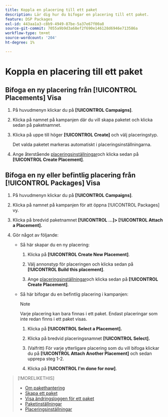 ```yaml
---
title: Koppla en placering till ett paket
description: Lär dig hur du bifogar en placering till ett paket.
feature: DSP Packages
exl-id: 443aa1a3-c8b9-4949-87be-5a37e67f00a8
source-git-commit: 7055a9b9d3a68ef2f690e146128d6946e713586a
workflow-type: tm+mt
source-wordcount: '204'
ht-degree: 1%

---
```


# Koppla en placering till ett paket

## Bifoga en ny placering från [!UICONTROL Placements] Visa

1. På huvudmenyn klickar du på **[!UICONTROL Campaigns]**.

1. Klicka på namnet på kampanjen där du vill skapa paketet och klicka sedan på paketnamnet.

1. Klicka på uppe till höger **[!UICONTROL Create]** och välj placeringstyp.

   Det valda paketet markeras automatiskt i placeringsinställningarna.

1. Ange återstående [placeringsinställningar](/help/dsp/campaign-management/placements/placement-settings.md)och klicka sedan på **[!UICONTROL Create Placement]**.

## Bifoga en ny eller befintlig placering från [!UICONTROL Packages] Visa

1. På huvudmenyn klickar du på **[!UICONTROL Campaigns]**.

1. Klicka på namnet på kampanjen för att öppna [!UICONTROL Packages] vy.

1. Klicka på bredvid paketnamnet  **[!UICONTROL ...]> [!UICONTROL Attach a Placement].**

1. Gör något av följande:

   * Så här skapar du en ny placering:

      1. Klicka på **[!UICONTROL Create New Placement]**.

      1. Välj annonstyp för placeringen och klicka sedan på **[!UICONTROL Build this placement]**.

      1. Ange [placeringsinställningar](/help/dsp/campaign-management/placements/placement-settings.md)och klicka sedan på **[!UICONTROL Create Placement]**.
   * Så här bifogar du en befintlig placering i kampanjen:

      >[!NOTE]
      >
      >Varje placering kan bara finnas i ett paket. Endast placeringar som inte redan finns i ett paket visas.

      1. Klicka på **[!UICONTROL Select a Placement].**

      1. Klicka på bredvid placeringsnamnet **[!UICONTROL Select].**

      1. (Valfritt) För varje ytterligare placering som du vill bifoga klickar du på **[!UICONTROL Attach Another Placement]** och sedan upprepa steg 1-2.

      1. Klicka på **[!UICONTROL I'm done for now]**.


>[!MORELIKETHIS]
>
>* [Om pakethantering](package-about.md)
>* [Skapa ett paket](package-create.md)
>* [Visa ändringsloggen för ett paket](package-change-log.md)
>* [Paketinställningar](package-settings.md)
>* [Placeringsinställningar](/help/dsp/campaign-management/placements/placement-settings.md)

